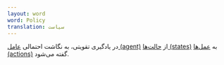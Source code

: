 ```yaml
---
layout: word
word: Policy
translation: سیاست
---
```


در یادگیری تقویتی، به نگاشت احتمالی [عامل (agent)](/A/agent/) از [حالت‌ها (states)](/S/state/) به [](/A/action/)[عمل‌ها (actions)](/A/action) گفته می‌شود.
